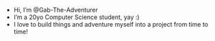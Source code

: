 - Hi, I’m @Gab-The-Adventurer
- I’m a 20yo Computer Science student, yay :)
- I love to build things and adventure myself into a project from time to time!
<!---- I post my projects on my YouTube Channel: 
- https://www.youtube.com/c/GabTheAdventurer


Gab-The-Adventurer/Gab-The-Adventurer is a ✨ special ✨ repository because its `README.md` (this file) appears on your GitHub profile.
You can click the Preview link to take a look at your changes.
--->
